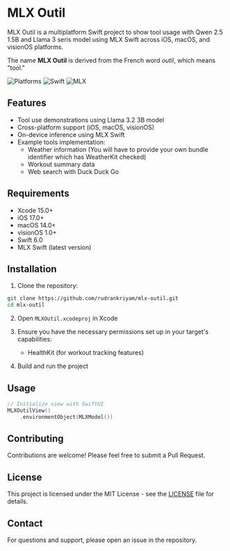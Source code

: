 # MLX Outil

MLX Outil is a multiplatform Swift project to show tool usage with Qwen 2.5 1.5B and Llama 3 seris model using MLX Swift across iOS, macOS, and visionOS platforms.

The name **MLX Outil** is derived from the French word *outil*, which means "tool."

![Platforms](https://img.shields.io/badge/Platforms-iOS%2017.0+%20|%20macOS%2014.0+%20|%20visionOS%201.0+-lightgrey)
![Swift](https://img.shields.io/badge/Swift-6.0-orange)
![MLX](https://img.shields.io/badge/MLX-latest-blue)

## Features

- Tool use demonstrations using Llama 3.2 3B model
- Cross-platform support (iOS, macOS, visionOS)
- On-device inference using MLX Swift
- Example tools implementation:
  - Weather information (You will have to provide your own bundle identifier which has WeatherKit checked)
  - Workout summary data
  - Web search with Duck Duck Go

## Requirements

- Xcode 15.0+
- iOS 17.0+
- macOS 14.0+
- visionOS 1.0+
- Swift 6.0
- MLX Swift (latest version)

## Installation

1. Clone the repository:
```bash
git clone https://github.com/rudrankriyam/mlx-outil.git
cd mlx-outil
```

2. Open `MLXOutil.xcodeproj` in Xcode

3. Ensure you have the necessary permissions set up in your target's capabilities:
   - HealthKit (for workout tracking features)

4. Build and run the project

## Usage

```swift
// Initialize view with SwiftUI
MLXOutilView()
    .environmentObject(MLXModel())
```

## Contributing

Contributions are welcome! Please feel free to submit a Pull Request.

## License

This project is licensed under the MIT License - see the [LICENSE](LICENSE) file for details.

## Contact
For questions and support, please open an issue in the repository.
